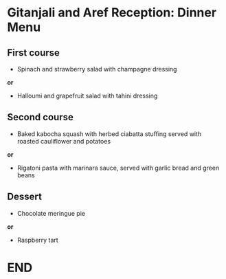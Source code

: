 # Gitanjali and Aref Reception: Dinner Menu

## First course

* Spinach and strawberry salad with champagne dressing

**or**

* Halloumi and grapefruit salad with tahini dressing

## Second course

* Baked kabocha squash with herbed ciabatta stuffing served with roasted cauliflower and potatoes

**or**

* Rigatoni pasta with marinara sauce, served with garlic bread and green beans 

## Dessert

* Chocolate meringue pie

**or**

* Raspberry tart
# END